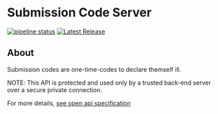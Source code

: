 <h1>
    Submission Code Server
</h1>


[![pipeline status](https://gitlab.inria.fr/stopcovid19/submission-code-server/badges/develop/pipeline.svg)](https://gitlab.inria.fr/stopcovid19/submission-code-server/-/commits/develop)
[![Latest Release](https://gitlab.inria.fr/stopcovid19/submission-code-server/-/badges/release.svg)](https://gitlab.inria.fr/stopcovid19/submission-code-server/-/releases)

## About

Submission codes are one-time-codes to declare themself ill. 

NOTE: This API is protected and used only by a trusted back-end server over a secure private connection.

For more details, [see open api specification](https://gitlab.inria.fr/stopcovid19/submission-code-server/-/blob/develop/src/main/resources/openapi-submission-v1.yml)